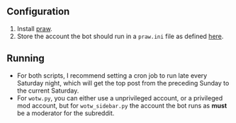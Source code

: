 Configuration
-------------
1. Install [praw](https://github.com/praw-dev/praw).
2. Store the account the bot should run in a `praw.ini` file as defined [here](https://praw.readthedocs.io/en/latest/getting_started/configuration/prawini.html).

Running
-------
* For both scripts, I recommend setting a cron job to run late every Saturday night, which will get the top post from the preceding Sunday to the current Saturday.
* For `wotw.py`, you can either use a unprivileged account, or a privileged mod account, but for `wotw_sidebar.py` the account the bot runs as **must** be a moderator for the subreddit.
